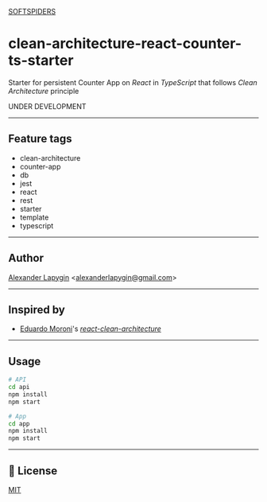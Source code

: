 [SOFTSPIDERS](https://github.com/softspiders/softspiders)

# clean-architecture-react-counter-ts-starter
Starter for persistent Counter App on *React* in *TypeScript* that follows *Clean Architecture* principle

UNDER DEVELOPMENT

---

## Feature tags

- clean-architecture
- counter-app
- db
- jest
- react
- rest
- starter
- template
- typescript

---

## Author

[Alexander Lapygin](https://github.com/AlexanderLapygin) <<alexanderlapygin@gmail.com>>

---
## Inspired by

- [Eduardo Moroni](https://github.com/eduardomoroni)'s [*react-clean-architecture*](https://github.com/eduardomoroni/react-clean-architecture)

---

## Usage

```sh
# API
cd api
npm install
npm start

# App
cd app
npm install
npm start
```

---
## :memo: License
[MIT](./LICENSE)
